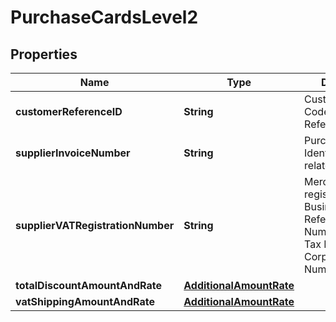 
# PurchaseCardsLevel2

## Properties
Name | Type | Description | Notes
------------ | ------------- | ------------- | -------------
**customerReferenceID** | **String** | Customer Code/Customer Reference ID |  [optional]
**supplierInvoiceNumber** | **String** | Purchase Identifier/Merchant related data |  [optional]
**supplierVATRegistrationNumber** | **String** | Merchant VAT registration/Single Business Reference Number/Merchant Tax ID or Corporation VAT Number |  [optional]
**totalDiscountAmountAndRate** | [**AdditionalAmountRate**](AdditionalAmountRate.md) |  |  [optional]
**vatShippingAmountAndRate** | [**AdditionalAmountRate**](AdditionalAmountRate.md) |  |  [optional]



